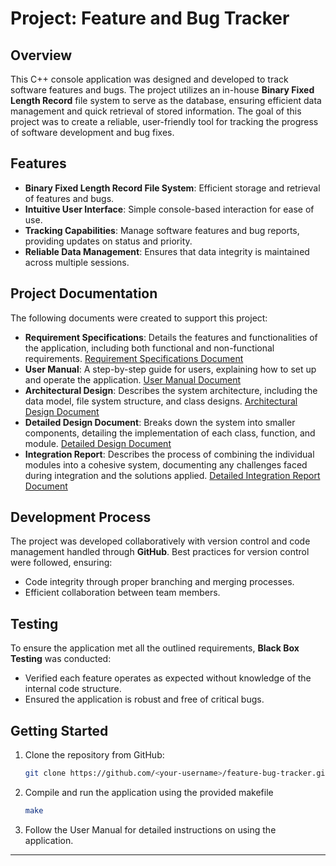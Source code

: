 
# Project: Feature and Bug Tracker

## Overview

This C++ console application was designed and developed to track software features and bugs. The project utilizes an in-house **Binary Fixed Length Record** file system to serve as the database, ensuring efficient data management and quick retrieval of stored information. The goal of this project was to create a reliable, user-friendly tool for tracking the progress of software development and bug fixes.

## Features

- **Binary Fixed Length Record File System**: Efficient storage and retrieval of features and bugs.
- **Intuitive User Interface**: Simple console-based interaction for ease of use.
- **Tracking Capabilities**: Manage software features and bug reports, providing updates on status and priority.
- **Reliable Data Management**: Ensures that data integrity is maintained across multiple sessions.
  
## Project Documentation

The following documents were created to support this project:

- **Requirement Specifications**: Details the features and functionalities of the application, including both functional and non-functional requirements.
  [Requirement Specifications Document](RequirementSpecDocument.pdf)
- **User Manual**: A step-by-step guide for users, explaining how to set up and operate the application.
  [User Manual Document](TrackMasterUserManualDocument.pdf)
- **Architectural Design**: Describes the system architecture, including the data model, file system structure, and class designs.
  [Architectural Design Document](TrackMasterArchitecturalDesignDocument.pdf)
- **Detailed Design Document**: Breaks down the system into smaller components, detailing the implementation of each class, function, and module.
  [Detailed Design Document](TrackMasterDetailedDesignDocument.pdf)
- **Integration Report**: Describes the process of combining the individual modules into a cohesive system, documenting any challenges faced during integration and the solutions applied.
  [Detailed Integration Report Document](TrackMasterIntegrationReportDocument.pdf)

## Development Process

The project was developed collaboratively with version control and code management handled through **GitHub**. Best practices for version control were followed, ensuring:

- Code integrity through proper branching and merging processes.
- Efficient collaboration between team members.

## Testing

To ensure the application met all the outlined requirements, **Black Box Testing** was conducted:

- Verified each feature operates as expected without knowledge of the internal code structure.
- Ensured the application is robust and free of critical bugs.

## Getting Started

1. Clone the repository from GitHub: 
    ```bash
    git clone https://github.com/<your-username>/feature-bug-tracker.git
    ```
2. Compile and run the application using the provided makefile 

    ```bash
    make
    ```

3. Follow the User Manual for detailed instructions on using the application.
---
